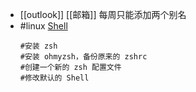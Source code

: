 - [[outlook]] [[邮箱]] 每周只能添加两个别名
- #linux [Shell]()
  ```
  #安装 zsh
  #安装 ohmyzsh，备份原来的 zshrc
  #创建一个新的 zsh 配置文件
  #修改默认的 Shell
  ```